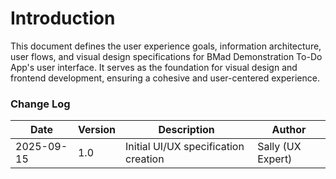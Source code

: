 # Introduction

This document defines the user experience goals, information architecture, user flows, and visual design specifications for BMad Demonstration To-Do App's user interface. It serves as the foundation for visual design and frontend development, ensuring a cohesive and user-centered experience.

### Change Log

| Date | Version | Description | Author |
|------|---------|-------------|---------|
| 2025-09-15 | 1.0 | Initial UI/UX specification creation | Sally (UX Expert) |
